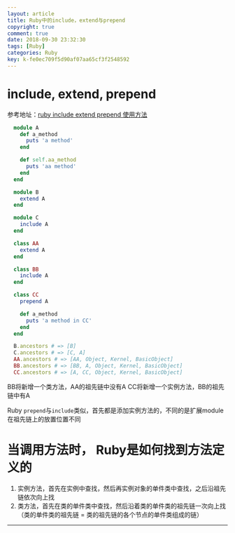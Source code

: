 ```yaml
---
layout: article
title: Ruby中的include，extend与prepend
copyright: true
comment: true
date: 2018-09-30 23:32:30
tags: [Ruby]
categories: Ruby
key: k-fe0ec709f5d90af07aa65cf3f2548592
---
```

include, extend, prepend
======
参考地址：[ruby include extend prepend 使用方法](https://ruby-china.org/topics/21501)
<!-- more -->
``` ruby
  module A
    def a_method
      puts 'a method'
    end

    def self.aa_method
      puts 'aa method'
    end
  end

  module B
    extend A
  end

  module C
    include A
  end

  class AA
    extend A
  end

  class BB
    include A
  end

  class CC
    prepend A

    def a_method
      puts 'a method in CC'
    end
  end

  B.ancestors # => [B]
  C.ancestors # => [C, A]
  AA.ancestors # => [AA, Object, Kernel, BasicObject]
  BB.ancestors # => [BB, A, Object, Kernel, BasicObject]
  CC.ancestors # => [A, CC, Object, Kernel, BasicObject]
```

BB将新增一个类方法，AA的祖先链中没有A
CC将新增一个实例方法，BB的祖先链中有A

Ruby `prepend`与`include`类似，首先都是添加实例方法的，不同的是扩展module在祖先链上的放置位置不同

当调用方法时， Ruby是如何找到方法定义的
======

1. 实例方法，首先在实例中查找，然后再实例对象的单件类中查找，之后沿祖先链依次向上找
2. 类方法，首先在类的单件类中查找，然后沿着类的单件类的祖先链一次向上找（类的单件类的祖先链 = 类的祖先链的各个节点的单件类组成的链）


---